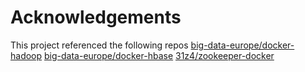 # Acknowledgements
This project referenced the following repos
[big-data-europe/docker-hadoop](https://github.com/big-data-europe/docker-hadoop)
[big-data-europe/docker-hbase](https://github.com/big-data-europe/docker-hbase/tree/master/distributed)
[31z4/zookeeper-docker](https://github.com/31z4/zookeeper-docker/issues)